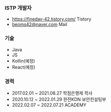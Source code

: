 
### ISTP 개발자
- https://fineday-42.tistory.com/ Tistory
- beoms42@naver.com Mail

### 기술
- Java
- JS
- Kotlin(예정)
- React(예정)

### 경력
- 2017.02.01 ~ 2021.08.27 학점은행제 학사
- 2020.10.12 ~ 2022.01.29 한전KDN 보안컨설팅부
- 2022.02.07 ~ 2022.07.21 ACADEMY

<div align=center>
